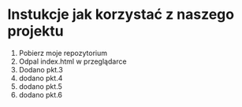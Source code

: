 # Instukcje jak korzystać z naszego projektu

1. Pobierz moje repozytorium
2. Odpal index.html w przeglądarce
3. Dodano pkt.3
4. dodano pkt.4
5. dodano pkt.5
6. dodano pkt.6
